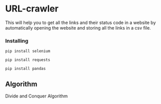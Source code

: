 # URL-crawler
This will help you to get all the links and their status code in a website by automatically opening the website and storing all the links in a csv file.

### Installing

```
pip install selenium
```
```
pip install requests
```
```
pip install pandas
```

## Algorithm
Divide and Conquer Algorithm

